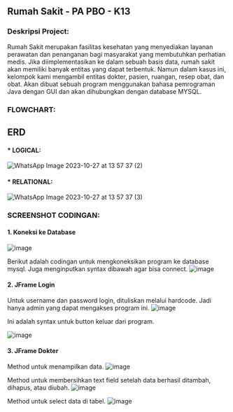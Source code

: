 ## Rumah Sakit - PA PBO - K13

### Deskripsi Project:
Rumah Sakit merupakan fasilitas kesehatan yang menyediakan layanan perawatan dan penanganan bagi masyarakat yang membutuhkan perhatian medis. Jika diimplementasikan ke dalam sebuah basis data, rumah sakit akan memiliki banyak entitas yang dapat terbentuk. Namun dalam kasus ini, kelompok kami mengambil entitas dokter, pasien, ruangan, resep obat, dan obat. Akan dibuat sebuah program menggunakan bahasa pemrograman Java dengan GUI dan akan dihubungkan dengan database MYSQL.

### FLOWCHART:

## ERD
#### * LOGICAL: 
![WhatsApp Image 2023-10-27 at 13 57 37 (2)](https://github.com/PA-PBO/PA-Kelompok-13/assets/122155316/9cd654d8-3092-457c-b02d-5fb57accc47e)

#### * RELATIONAL:
![WhatsApp Image 2023-10-27 at 13 57 37 (3)](https://github.com/PA-PBO/PA-Kelompok-13/assets/122155316/a3ee4237-e14b-4996-a596-cdb2c9a8842d)

### SCREENSHOT CODINGAN:
#### 1. Koneksi ke Database
![image](https://github.com/PA-PBO/PA-Kelompok-13/assets/122155316/7e330263-588d-4c7e-a2d4-0db2c472a6fe)

Berikut adalah codingan untuk mengkoneksikan program ke database mysql. Juga menginputkan syntax dibawah agar bisa connect.
![image](https://github.com/PA-PBO/PA-Kelompok-13/assets/122155316/42ea5de5-bb85-43df-b80d-28fa8510c6b8)

#### 2. JFrame Login
Untuk username dan password login, dituliskan melalui hardcode. Jadi hanya admin yang dapat mengakses program ini.
![image](https://github.com/PA-PBO/PA-Kelompok-13/assets/122155316/3c0acb53-4fde-45b2-8fbe-9bd6dc54080a)

Ini adalah syntax untuk button keluar dari program.

![image](https://github.com/PA-PBO/PA-Kelompok-13/assets/122155316/5df01719-d358-4c9d-a2a3-33d40877967b)

#### 3. JFrame Dokter
Method untuk menampilkan data.
![image](https://github.com/PA-PBO/PA-Kelompok-13/assets/122155316/0f7a7955-422f-4b71-abb8-443ed9ec714a)

Method untuk membersihkan text field setelah data berhasil ditambah, dihapus, atau diubah.
![image](https://github.com/PA-PBO/PA-Kelompok-13/assets/122155316/5f1d6fbc-64fe-4a05-bb51-19af992597dc)

Method untuk select data di tabel.
![image](https://github.com/PA-PBO/PA-Kelompok-13/assets/122155316/1293f2c8-c645-48d5-bcc9-2d5df1baeca4)
